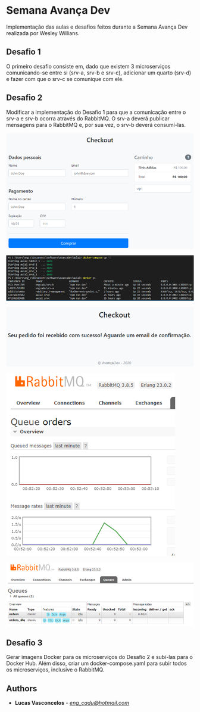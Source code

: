 # Semana Avança Dev

Implementação das aulas e desafios feitos durante a Semana Avança Dev realizada por Wesley Willians.


## Desafio 1

O primeiro desafio consiste em, dado que existem 3 microserviços comunicando-se entre si (srv-a, srv-b e srv-c), adicionar um quarto (srv-d) e fazer com que o srv-c se comunique com ele.

## Desafio 2

Modificar a implementação do Desafio 1 para que a comunicação entre o srv-a e srv-b ocorra através do RabbitMQ. O srv-a deverá publicar mensagens para o RabbitMQ e, por sua vez, o srv-b deverá consumí-las.

![](docs/images/checkout.PNG)

![](docs/images/docker-processes.PNG)

![](docs/images/order-submited.PNG)

![](docs/images/rabbitmq-queue-monitoring.PNG)

![](docs/images/rabbitmq-queues.PNG)

## Desafio 3

Gerar imagens Docker para os microserviços do Desafio 2 e subí-las para o Docker Hub. Além disso, criar um docker-compose.yaml para subir todos os microserviços, inclusive o RabbitMQ.

## Authors

* **Lucas Vasconcelos** - *eng_cadu@hotmail.com*